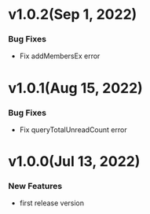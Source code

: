 # v1.0.2(Sep 1, 2022)

### Bug Fixes
* Fix addMembersEx error

# v1.0.1(Aug 15, 2022)

### Bug Fixes
* Fix queryTotalUnreadCount error

# v1.0.0(Jul 13, 2022)

### New Features
* first release version